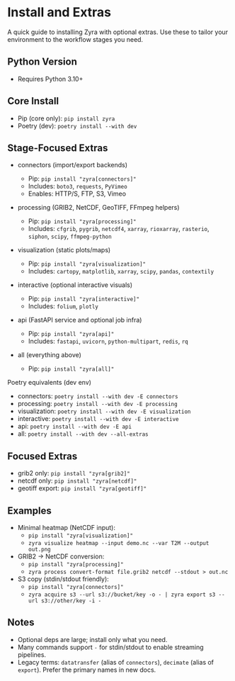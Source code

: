 # Install and Extras

A quick guide to installing Zyra with optional extras. Use these to tailor your environment to the workflow stages you need.

## Python Version
- Requires Python 3.10+

## Core Install
- Pip (core only): `pip install zyra`
- Poetry (dev): `poetry install --with dev`

## Stage-Focused Extras

- connectors (import/export backends)
  - Pip: `pip install "zyra[connectors]"`
  - Includes: `boto3`, `requests`, `PyVimeo`
  - Enables: HTTP/S, FTP, S3, Vimeo

- processing (GRIB2, NetCDF, GeoTIFF, FFmpeg helpers)
  - Pip: `pip install "zyra[processing]"`
  - Includes: `cfgrib`, `pygrib`, `netcdf4`, `xarray`, `rioxarray`, `rasterio`, `siphon`, `scipy`, `ffmpeg-python`

- visualization (static plots/maps)
  - Pip: `pip install "zyra[visualization]"`
  - Includes: `cartopy`, `matplotlib`, `xarray`, `scipy`, `pandas`, `contextily`

- interactive (optional interactive visuals)
  - Pip: `pip install "zyra[interactive]"`
  - Includes: `folium`, `plotly`

- api (FastAPI service and optional job infra)
  - Pip: `pip install "zyra[api]"`
  - Includes: `fastapi`, `uvicorn`, `python-multipart`, `redis`, `rq`

- all (everything above)
  - Pip: `pip install "zyra[all]"`

Poetry equivalents (dev env)
- connectors: `poetry install --with dev -E connectors`
- processing: `poetry install --with dev -E processing`
- visualization: `poetry install --with dev -E visualization`
- interactive: `poetry install --with dev -E interactive`
- api: `poetry install --with dev -E api`
- all: `poetry install --with dev --all-extras`

## Focused Extras
- grib2 only: `pip install "zyra[grib2]"`
- netcdf only: `pip install "zyra[netcdf]"`
- geotiff export: `pip install "zyra[geotiff]"`

## Examples
- Minimal heatmap (NetCDF input):
  - `pip install "zyra[visualization]"`
  - `zyra visualize heatmap --input demo.nc --var T2M --output out.png`
- GRIB2 → NetCDF conversion:
  - `pip install "zyra[processing]"`
  - `zyra process convert-format file.grib2 netcdf --stdout > out.nc`
- S3 copy (stdin/stdout friendly):
  - `pip install "zyra[connectors]"`
  - `zyra acquire s3 --url s3://bucket/key -o - | zyra export s3 --url s3://other/key -i -`

## Notes
- Optional deps are large; install only what you need.
- Many commands support `-` for stdin/stdout to enable streaming pipelines.
- Legacy terms: `datatransfer` (alias of `connectors`), `decimate` (alias of `export`). Prefer the primary names in new docs.
